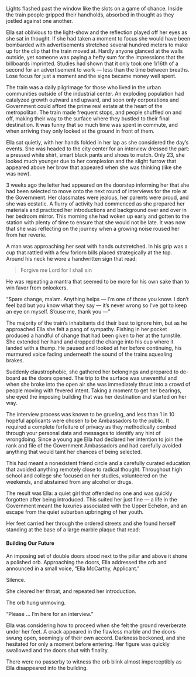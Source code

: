 Lights flashed past the window like the slots on a game of chance. Inside the train people gripped their handholds, absorbed in thought as they jostled against one another. 

Ella sat oblivious to the light-show and the reflection played off her eyes as she sat in thought. If she had taken a moment to focus she would have been bombarded with advertisements stretched several hundred meters to make up for the clip that the train moved at. Hardly anyone glanced at the walls outside, yet someone was paying a hefty sum for the impressions that the billboards imprinted. Studies had shown that it only took one 1/16th of a second for an advertisement to work — less than the time between breaths. Lose focus for just a moment and the signs became money well spent. 

The train was a daily pilgrimage for those who lived in the urban communities outside of the industrial center. An exploding population had catalyzed growth outward and upward, and soon only corporations and Government could afford the prime real estate at the heart of the metropolitan. The train made frequent stops, and people shuffled on and off, making their way to the surface where they bustled to their final destination. It was funny that so much time was spent in commute, and when arriving they only looked at the ground in front of them. 

Ella sat quietly, with her hands folded in her lap as she considered the day’s events. She was headed to the city center for an interview dressed the part: a pressed white shirt, smart black pants and shoes to match. Only 23, she looked much younger due to her complexion and the slight furrow that appeared above her brow that appeared when she was thinking (like she was now). 

3 weeks ago the letter had appeared on the doorstep informing her that she had been selected to move onto the next round of interviews for the role at the Government. Her classmates were jealous, her parents were proud, and she was ecstatic. A flurry of activity had commenced as she prepared her materials and practiced her introductions and background over and over in her bedroom mirror. This morning she had woken up early and gotten to the station with plenty of time to ensure that she would not be late. It was now that she was reflecting on the journey when a growing noise roused her from her reverie.

A man was approaching her seat with hands outstretched. In his grip was a cup that rattled with a few forlorn bills placed strategically at the top. Around his neck he wore a handwritten sign that read:

> Forgive me Lord for I shall sin

He was repeating a mantra that seemed to be more for his own sake than to win favor from onlookers. 

“Spare change, ma’am. Anything helps — I’m one of those you know. I don’t feel bad but you know what they say — it’s never wrong so I’ve got to keep an eye on myself. S’cuse me, thank you —”

The majority of the train’s inhabitants did their best to ignore him, but as he approached Ella she felt a pang of sympathy. Fishing in her pocket produced a handful of change that had been given to her at the turnstile. She extended her hand and dropped the change into his cup where it landed with a thump. He paused and looked at her before continuing, his murmured voice fading underneath the sound of the trains squealing brakes. 

Suddenly claustrophobic, she gathered her belongings and prepared to de-board as the doors opened. The trip to the surface was uneventful and when she broke into the open air she was immediately thrust into a crowd of people moving with fevered intent. Taking a moment to get her bearings, she eyed the imposing building that was her destination and started on her way. 

The interview process was known to be grueling, and less than 1 in 10 hopeful applicants were chosen to be Ambassadors to the public. It required a complete forfeiture of privacy as they methodically combed through your personal data and messages to identify any hint of wrongdoing. Since a young age Ella had declared her intention to join the rank and file of the Government Ambassadors and had carefully avoided anything that would taint her chances of being selected. 

This had meant a nonexistent friend circle and a carefully curated education that avoided anything remotely close to radical thought. Throughout high school and college she focused on her studies, volunteered on the weekends, and abstained from any alcohol or drugs. 

The result was Ella: a quiet girl that offended no one and was quickly forgotten after being introduced. This suited her just fine — a life in the Government meant the luxuries associated with the Upper Echelon, and an escape from the quiet suburban upbringing of her youth. 

Her feet carried her through the ordered streets and she found herself standing at the base of a large marble plaque that read: 

#### Building Our Future

An imposing set of double doors stood next to the pillar and above it shone a polished orb. Approaching the doors, Ella addressed the orb and announced in a small voice, “Ella McCarthy, Applicant.”

Silence. 

She cleared her throat, and repeated her introduction. 

The orb hung unmoving. 

“Please … I’m here for an interview.”

Ella was considering how to proceed when she felt the ground reverberate under her feet. A crack appeared in the flawless marble and the doors swung open, seemingly of their own accord. Darkness beckoned, and she hesitated for only a moment before entering. Her figure was quickly swallowed and the doors shut with finality. 

There were no passerby to witness the orb blink almost imperceptibly as Ella disappeared into the building.
